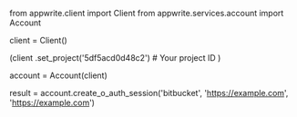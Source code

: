 from appwrite.client import Client
from appwrite.services.account import Account

client = Client()

(client
  .set_project('5df5acd0d48c2') # Your project ID
)

account = Account(client)

result = account.create_o_auth_session('bitbucket', 'https://example.com', 'https://example.com')
